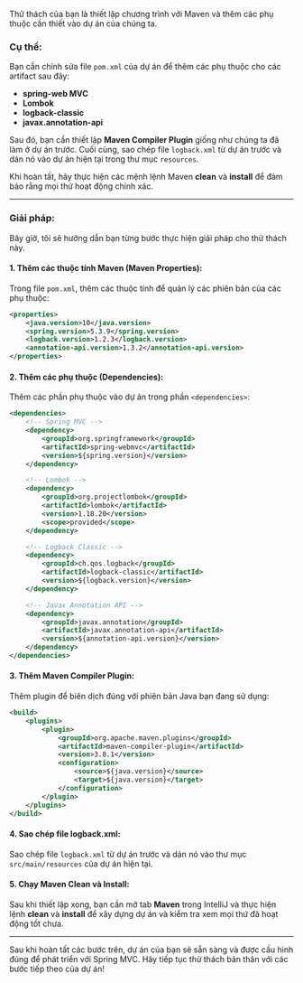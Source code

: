 Thử thách của bạn là thiết lập chương trình với Maven và thêm các phụ thuộc cần thiết vào dự án của chúng ta.

### Cụ thể:
Bạn cần chỉnh sửa file `pom.xml` của dự án để thêm các phụ thuộc cho các artifact sau đây:
- **spring-web MVC**
- **Lombok**
- **logback-classic**
- **javax.annotation-api**

Sau đó, bạn cần thiết lập **Maven Compiler Plugin** giống như chúng ta đã làm ở dự án trước. Cuối cùng, sao chép file `logback.xml` từ dự án trước và dán nó vào dự án hiện tại trong thư mục `resources`.

Khi hoàn tất, hãy thực hiện các mệnh lệnh Maven **clean** và **install** để đảm bảo rằng mọi thứ hoạt động chính xác.

---

### Giải pháp:

Bây giờ, tôi sẽ hướng dẫn bạn từng bước thực hiện giải pháp cho thử thách này.

#### 1. **Thêm các thuộc tính Maven (Maven Properties):**
Trong file `pom.xml`, thêm các thuộc tính để quản lý các phiên bản của các phụ thuộc:

```xml
<properties>
    <java.version>10</java.version>
    <spring.version>5.3.9</spring.version>
    <logback.version>1.2.3</logback.version>
    <annotation-api.version>1.3.2</annotation-api.version>
</properties>
```

#### 2. **Thêm các phụ thuộc (Dependencies):**

Thêm các phần phụ thuộc vào dự án trong phần `<dependencies>`:

```xml
<dependencies>
    <!-- Spring MVC -->
    <dependency>
        <groupId>org.springframework</groupId>
        <artifactId>spring-webmvc</artifactId>
        <version>${spring.version}</version>
    </dependency>

    <!-- Lombok -->
    <dependency>
        <groupId>org.projectlombok</groupId>
        <artifactId>lombok</artifactId>
        <version>1.18.20</version>
        <scope>provided</scope>
    </dependency>

    <!-- Logback Classic -->
    <dependency>
        <groupId>ch.qos.logback</groupId>
        <artifactId>logback-classic</artifactId>
        <version>${logback.version}</version>
    </dependency>

    <!-- Javax Annotation API -->
    <dependency>
        <groupId>javax.annotation</groupId>
        <artifactId>javax.annotation-api</artifactId>
        <version>${annotation-api.version}</version>
    </dependency>
</dependencies>
```

#### 3. **Thêm Maven Compiler Plugin:**

Thêm plugin để biên dịch đúng với phiên bản Java bạn đang sử dụng:

```xml
<build>
    <plugins>
        <plugin>
            <groupId>org.apache.maven.plugins</groupId>
            <artifactId>maven-compiler-plugin</artifactId>
            <version>3.8.1</version>
            <configuration>
                <source>${java.version}</source>
                <target>${java.version}</target>
            </configuration>
        </plugin>
    </plugins>
</build>
```

#### 4. **Sao chép file logback.xml:**

Sao chép file `logback.xml` từ dự án trước và dán nó vào thư mục `src/main/resources` của dự án hiện tại.

#### 5. **Chạy Maven Clean và Install:**

Sau khi thiết lập xong, bạn cần mở tab **Maven** trong IntelliJ và thực hiện lệnh **clean** và **install** để xây dựng dự án và kiểm tra xem mọi thứ đã hoạt động tốt chưa.

---

Sau khi hoàn tất các bước trên, dự án của bạn sẽ sẵn sàng và được cấu hình đúng để phát triển với Spring MVC. Hãy tiếp tục thử thách bản thân với các bước tiếp theo của dự án!
